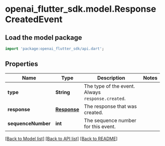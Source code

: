 # openai_flutter_sdk.model.ResponseCreatedEvent

## Load the model package
```dart
import 'package:openai_flutter_sdk/api.dart';
```

## Properties
Name | Type | Description | Notes
------------ | ------------- | ------------- | -------------
**type** | **String** | The type of the event. Always `response.created`.  | 
**response** | [**Response**](Response.md) | The response that was created.  | 
**sequenceNumber** | **int** | The sequence number for this event. | 

[[Back to Model list]](../README.md#documentation-for-models) [[Back to API list]](../README.md#documentation-for-api-endpoints) [[Back to README]](../README.md)


